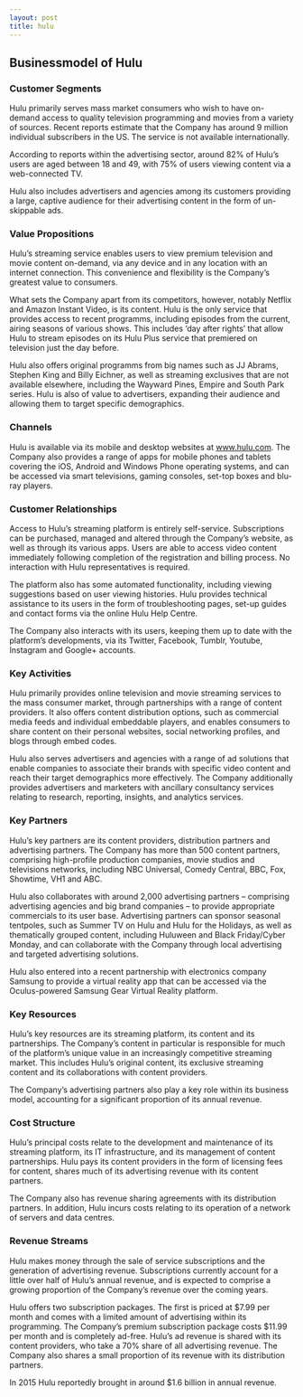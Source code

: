 ```yaml
---
layout: post
title: hulu
---
```


Businessmodel of Hulu
----------------------

### Customer Segments

Hulu primarily serves mass market consumers who wish to have on-demand access to quality television programming and movies from a variety of sources. Recent reports estimate that the Company has around 9 million individual subscribers in the US. The service is not available internationally.

According to reports within the advertising sector, around 82% of Hulu’s users are aged between 18 and 49, with 75% of users viewing content via a web-connected TV.

Hulu also includes advertisers and agencies among its customers providing a large, captive audience for their advertising content in the form of un-skippable ads.

### Value Propositions

Hulu’s streaming service enables users to view premium television and movie content on-demand, via any device and in any location with an internet connection. This convenience and flexibility is the Company’s greatest value to consumers.

What sets the Company apart from its competitors, however, notably Netflix and Amazon Instant Video, is its content. Hulu is the only service that provides access to recent programms, including episodes from the current, airing seasons of various shows. This includes ‘day after rights’ that allow Hulu to stream episodes on its Hulu Plus service that premiered on television just the day before.

Hulu also offers original programms from big names such as JJ Abrams, Stephen King and Billy Eichner, as well as streaming exclusives that are not available elsewhere, including the Wayward Pines, Empire and South Park series. Hulu is also of value to advertisers, expanding their audience and allowing them to target specific demographics.

### Channels

Hulu is available via its mobile and desktop websites at www.hulu.com. The Company also provides a range of apps for mobile phones and tablets covering the iOS, Android and Windows Phone operating systems, and can be accessed via smart televisions, gaming consoles, set-top boxes and blu-ray players.

### Customer Relationships

Access to Hulu’s streaming platform is entirely self-service. Subscriptions can be purchased, managed and altered through the Company’s website, as well as through its various apps. Users are able to access video content immediately following completion of the registration and billing process. No interaction with Hulu representatives is required.

The platform also has some automated functionality, including viewing suggestions based on user viewing histories. Hulu provides technical assistance to its users in the form of troubleshooting pages, set-up guides and contact forms via the online Hulu Help Centre.

The Company also interacts with its users, keeping them up to date with the platform’s developments, via its Twitter, Facebook, Tumblr, Youtube, Instagram and Google+ accounts.

### Key Activities

Hulu primarily provides online television and movie streaming services to the mass consumer market, through partnerships with a range of content providers. It also offers content distribution options, such as commercial media feeds and individual embeddable players, and enables consumers to share content on their personal websites, social networking profiles, and blogs through embed codes.

Hulu also serves advertisers and agencies with a range of ad solutions that enable companies to associate their brands with specific video content and reach their target demographics more effectively. The Company additionally provides advertisers and marketers with ancillary consultancy services relating to research, reporting, insights, and analytics services.

### Key Partners

Hulu’s key partners are its content providers, distribution partners and advertising partners. The Company has more than 500 content partners, comprising high-profile production companies, movie studios and televisions networks, including NBC Universal, Comedy Central, BBC, Fox, Showtime, VH1 and ABC.

Hulu also collaborates with around 2,000 advertising partners – comprising advertising agencies and big brand companies – to provide appropriate commercials to its user base. Advertising partners can sponsor seasonal tentpoles, such as Summer TV on Hulu and Hulu for the Holidays, as well as thematically grouped content, including Huluween and Black Friday/Cyber Monday, and can collaborate with the Company through local advertising and targeted advertising solutions.

Hulu also entered into a recent partnership with electronics company Samsung to provide a virtual reality app that can be accessed via the Oculus-powered Samsung Gear Virtual Reality platform.

### Key Resources

Hulu’s key resources are its streaming platform, its content and its partnerships. The Company’s content in particular is responsible for much of the platform’s unique value in an increasingly competitive streaming market. This includes Hulu’s original content, its exclusive streaming content and its collaborations with content providers.

The Company’s advertising partners also play a key role within its business model, accounting for a significant proportion of its annual revenue.

### Cost Structure

Hulu’s principal costs relate to the development and maintenance of its streaming platform, its IT infrastructure, and its management of content partnerships. Hulu pays its content providers in the form of licensing fees for content, shares much of its advertising revenue with its content partners.

The Company also has revenue sharing agreements with its distribution partners. In addition, Hulu incurs costs relating to its operation of a network of servers and data centres.

### Revenue Streams

Hulu makes money through the sale of service subscriptions and the generation of advertising revenue. Subscriptions currently account for a little over half of Hulu’s annual revenue, and is expected to comprise a growing proportion of the Company’s revenue over the coming years.

Hulu offers two subscription packages. The first is priced at $7.99 per month and comes with a limited amount of advertising within its programming. The Company’s premium subscription package costs $11.99 per month and is completely ad-free. Hulu’s ad revenue is shared with its content providers, who take a 70% share of all advertising revenue. The Company also shares a small proportion of its revenue with its distribution partners.

In 2015 Hulu reportedly brought in around $1.6 billion in annual revenue.
